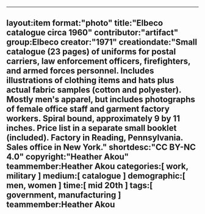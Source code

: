 ---
layout:item
format:"photo"
title:"Elbeco catalogue circa 1960"
contributor:"artifact"
group:Elbeco
creator:"1971"
creationdate:"Small catalogue (23 pages) of uniforms for postal carriers, law enforcement officers, firefighters, and armed forces personnel.  Includes illustrations of clothing items and hats plus actual fabric samples (cotton and polyester).  Mostly men's apparel, but includes photographs of female office staff and garment factory workers.  Spiral bound, approximately 9 by 11 inches. Price list in a separate small booklet (included).  Factory in Reading, Pennsylvania.  Sales office in New York."
 shortdesc:"CC BY-NC 4.0"
 copyright:"Heather Akou"
teammember:Heather Akou
categories:[ work, military ]
medium:[ catalogue ]
demographic:[ men, women ]
time:[ mid 20th ]
tags:[ government, manufacturing ]
teammember:Heather Akou
---